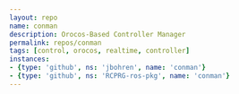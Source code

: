 ```yaml
---
layout: repo
name: conman
description: Orocos-Based Controller Manager
permalink: repos/conman
tags: [control, orocos, realtime, controller]
instances:
- {type: 'github', ns: 'jbohren', name: 'conman'}
- {type: 'github', ns: 'RCPRG-ros-pkg', name: 'conman'}
---
```

